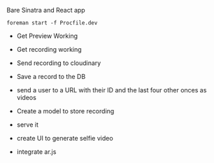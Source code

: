 Bare Sinatra and React app

`foreman start -f Procfile.dev`

- Get Preview Working
- Get recording working
- Send recording to cloudinary
- Save a record to the DB
- send a user to a URL with their ID and the last four other onces as videos


- Create a model to store recording
- serve it
- create UI to generate selfie video
- integrate ar.js

